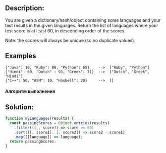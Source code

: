 ## Description:
You are given a dictionary/hash/object containing some languages and your test results in the given languages. Return the list of languages where your test score is at least 60, in descending order of the scores.

Note: the scores will always be unique (so no duplicate values)

## Examples
```
{"Java": 10, "Ruby": 80, "Python": 65}    -->  ["Ruby", "Python"]
{"Hindi": 60, "Dutch" : 93, "Greek": 71}  -->  ["Dutch", "Greek", "Hindi"]
{"C++": 50, "ASM": 10, "Haskell": 20}     -->  []
```


#### Алгоритм выполнения



## Solution:

```javascript
function myLanguages(results) {
  const passingScores = Object.entries(results)
    .filter(([_, score]) => score >= 60)
    .sort(([, score1], [, score2]) => score2 - score1)
    .map(([language]) => language);
  return passingScores;
}


```
